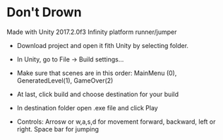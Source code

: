 # Don't Drown

Made with Unity 2017.2.0f3 
Infinity platform runner/jumper

- Download project and open it fith Unity by selecting folder. 
- In Unity, go to File -> Build settings...
- Make sure that scenes are in this order:  MainMenu (0),
											GeneratedLevel(1),
											GameOver(2)
- At last, click build and choose destination for your build
- In destination folder open .exe file and click Play

- Controls:
Arrosw or w,a,s,d for movement forward, backward, left or right.
Space bar for jumping